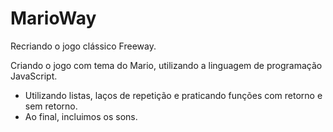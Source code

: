 # MarioWay
Recriando o jogo clássico Freeway.

Criando o jogo com tema do Mario, utilizando a linguagem de programação JavaScript.

- Utilizando listas, laços de repetição e praticando funções com retorno e sem retorno.
- Ao final, incluimos os sons.
